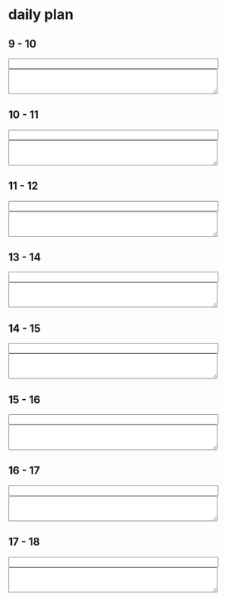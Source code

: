 # daily plan

## 9 - 10

<input id="iA" size="50" />
<textarea id="tA" cols="50" rows="3"></textarea>

## 10 - 11

<input id="iB" size="50" />
<textarea id="tB" cols="50" rows="3"></textarea>

## 11 - 12

<input id="iC" size="50" />
<textarea id="tC" cols="50" rows="3"></textarea>

## 13 - 14

<input id="iD" size="50" />
<textarea id="tD" cols="50" rows="3"></textarea>

## 14 - 15

<input id="iE" size="50" />
<textarea id="tE" cols="50" rows="3"></textarea>

## 15 - 16

<input id="iF" size="50" />
<textarea id="tF" cols="50" rows="3"></textarea>

## 16 - 17

<input id="iG" size="50" />
<textarea id="tG" cols="50" rows="3"></textarea>

## 17 - 18

<input id="iH" size="50" />
<textarea id="tH" cols="50" rows="3"></textarea>
